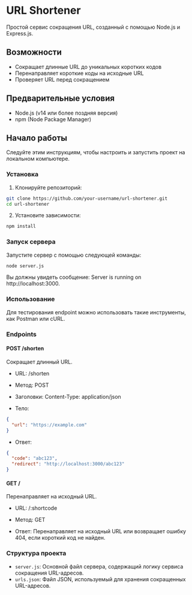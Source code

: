 # URL Shortener

Простой сервис сокращения URL, созданный с помощью Node.js и Express.js.

## Возможности

- Сокращает длинные URL до уникальных коротких кодов
- Перенаправляет короткие коды на исходные URL
- Проверяет URL перед сокращением

## Предварительные условия

- Node.js (v14 или более поздняя версия)
- npm (Node Package Manager)

## Начало работы

Следуйте этим инструкциям, чтобы настроить и запустить проект на локальном компьютере.

### Установка

1. Клонируйте репозиторий:

```bash
git clone https://github.com/your-username/url-shortener.git
cd url-shortener
```

2. Установите зависимости:

```bash
npm install
```

### Запуск сервера

Запустите сервер с помощью следующей команды:

```bash
node server.js
```

Вы должны увидеть сообщение: Server is running on http://localhost:3000.

### Использование

Для тестирования endpoint можно использовать такие инструменты, как Postman или cURL.

### Endpoints

#### POST /shorten

Сокращает длинный URL.

- URL: /shorten

- Метод: POST

- Заголовки: Content-Type: application/json

- Тело:

```json
{
  "url": "https://example.com"
}
```

- Ответ:

```json
{
  "code": "abc123",
  "redirect": "http://localhost:3000/abc123"
}
```

#### GET /

Перенаправляет на исходный URL.

- URL: /:shortcode

- Метод: GET

- Ответ: Перенаправляет на исходный URL или возвращает ошибку 404, если короткий код не найден.

### Структура проекта

- `server.js`: Основной файл сервера, содержащий логику сервиса сокращения URL-адресов.
- `urls.json`: Файл JSON, используемый для хранения сокращенных URL-адресов.
